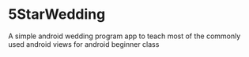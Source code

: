 # 5StarWedding
A simple android wedding program app to teach most of the commonly used android views for android beginner class
